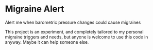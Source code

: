 # Migraine Alert
Alert me when barometric pressure changes could cause migraines

This project is an experiment, and completely tailored to my personal migraine triggers and needs, but anyone is welcome to use this code in anyway.  Maybe it can help someone else.
